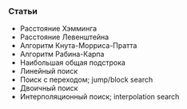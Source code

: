 

### Статьи

- Расстояние Хэмминга
- Расстояние Левенштейна
- Алгоритм Кнута-Морриса-Пратта
- Алгоритм Рабина-Карпа
- Наибольшая общая подстрока
- Линейный поиск
- Поиск с переходом; jump/block search
- Двоичный поиск
- Интерполяционный поиск; interpolation search